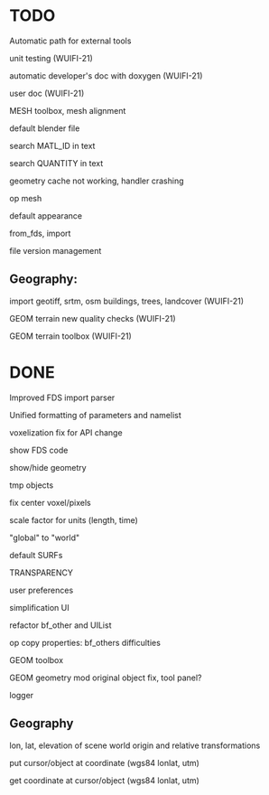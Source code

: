 # TODO

Automatic path for external tools

unit testing (WUIFI-21)

automatic developer's doc with doxygen (WUIFI-21)

user doc (WUIFI-21)

MESH toolbox, mesh alignment

default blender file

search MATL_ID in text

search QUANTITY in text

geometry cache not working, handler crashing

op mesh

default appearance

from_fds, import

file version management

## Geography:

import geotiff, srtm, osm buildings, trees, landcover (WUIFI-21)

GEOM terrain new quality checks (WUIFI-21)

GEOM terrain toolbox (WUIFI-21)


# DONE

Improved FDS import parser

Unified formatting of parameters and namelist

voxelization fix for API change

show FDS code

show/hide geometry

tmp objects

fix center voxel/pixels

scale factor for units (length, time)

"global" to "world"

default SURFs

TRANSPARENCY

user preferences

simplification UI

refactor bf_other and UIList

op copy properties: bf_others difficulties

GEOM toolbox

GEOM geometry mod original object fix, tool panel?

logger

## Geography

lon, lat, elevation of scene world origin and relative transformations

put cursor/object at coordinate (wgs84 lonlat, utm)

get coordinate at cursor/object (wgs84 lonlat, utm)